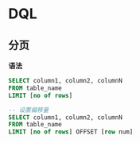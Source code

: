 # DQL

## 分页

**语法**

```sql
SELECT column1, column2, columnN 
FROM table_name
LIMIT [no of rows]

-- 设置偏移量
SELECT column1, column2, columnN 
FROM table_name
LIMIT [no of rows] OFFSET [row num]
```